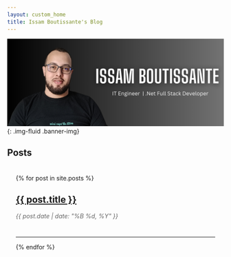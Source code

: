 ```yaml
---
layout: custom_home
title: Issam Boutissante's Blog
---
```


![Issam Boutissante's Banner](assets/banner.png){: .img-fluid .banner-img}

## Posts

<div class="blog-posts">
  {% for post in site.posts %}
  <div class="post-preview">
    <h2><a href="{{ post.url }}">{{ post.title }}</a></h2>
    <p class="post-meta">{{ post.date | date: "%B %d, %Y" }}</p>
  </div>
  <hr>
  {% endfor %}
</div>

<style>
  .banner-img {
    max-height: 300px;
    width: 100%;
    object-fit: cover;
  }

  .blog-posts {
    max-width: 800px;
    margin: 0 auto;
    padding: 20px;
  }

  .post-preview {
    margin-bottom: 40px;
  }

  .post-preview h2 {
    font-size: 1.5em;
  }

  .post-meta {
    color: #666;
    font-style: italic;
    margin-bottom: 10px;
  }
</style>
